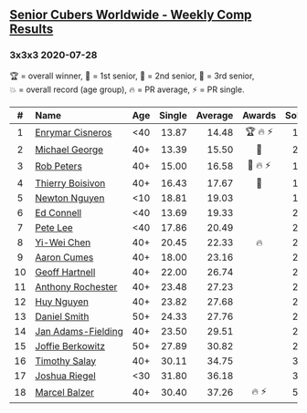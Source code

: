 <style>table {white-space: nowrap;}</style>
<link rel="stylesheet" type="text/css" href="/scw-comp/css/flags.css" />

## [Senior Cubers Worldwide - Weekly Comp Results](/scw-comp/results/)
### 3x3x3 2020-07-28

<span style="white-space: nowrap;">🏆 = overall winner</span>, <span style="white-space: nowrap;">🥇 = 1st senior</span>, <span style="white-space: nowrap;">🥈 = 2nd senior</span>, <span style="white-space: nowrap;">🥉 = 3rd senior</span>, <span style="white-space: nowrap;">💥 = overall record (age group)</span>, <span style="white-space: nowrap;">🔥 = PR average</span>, <span style="white-space: nowrap;">⚡ = PR single</span>.

| # | Name | Age | Single | Average | Awards | Solve 1 | Solve 2 | Solve 3 | Solve 4 | Solve 5 | Video |
| :--: | :-- | :--: | --: | --: | :--: | --: | --: | --: | --: | --: | :-- |
| 1 | [Enrymar Cisneros](../../persons/enrymar_cisneros/333.md) | <40 | 13.87 | 14.48 | 🏆 🔥 ⚡ | 14.37 | 14.17 | 17.12 | 13.87 | 14.89 | [Desktop](https://www.facebook.com/events/708566320000803/permalink/712719729585462) / [Mobile](https://m.facebook.com/events/708566320000803?view=permalink&id=712719729585462) |
| 2 | [Michael George](../../persons/michael_george/333.md) | 40+ | 13.39 | 15.50 | 🥇 | 21.88 | 13.39 | 18.48 | 14.33 | 13.70 | [Desktop](https://www.facebook.com/michael.george.545/videos/10214080316522276) / [Mobile](https://m.facebook.com/michael.george.545/videos/10214080316522276) |
| 3 | [Rob Peters](../../persons/rob_peters/333.md) | 40+ | 15.00 | 16.58 | 🥈 🔥 ⚡ | 18.00 | 15.00 | 15.16 | 18.24 | 16.59 | [Desktop](https://www.facebook.com/667027593/videos/10158606805177594) / [Mobile](https://m.facebook.com/667027593/videos/10158606805177594) |
| 4 | [Thierry Boisivon](../../persons/thierry_boisivon/333.md) | 40+ | 16.43 | 17.67 | 🥉 | 16.78 | 16.43 | 21.16 | 18.42 | 17.80 | [Desktop](https://www.facebook.com/events/708566320000803/permalink/712667169590718) / [Mobile](https://m.facebook.com/events/708566320000803?view=permalink&id=712667169590718) |
| 5 | [Newton Nguyen](../../persons/newton_nguyen/333.md) | <10 | 18.81 | 19.03 |  | 19.05 | 19.26 | 19.02 | 19.01 | 18.81 | [Desktop](https://www.facebook.com/events/708566320000803/permalink/713549232835845) / [Mobile](https://m.facebook.com/events/708566320000803?view=permalink&id=713549232835845) |
| 6 | [Ed Connell](../../persons/ed_connell/333.md) | <40 | 13.69 | 19.33 |  | 21.33 | 18.49 | 18.18 | 13.69 | 23.52 | [Desktop](https://www.facebook.com/events/708566320000803/permalink/711774993013269) / [Mobile](https://m.facebook.com/events/708566320000803?view=permalink&id=711774993013269) |
| 7 | [Pete Lee](../../persons/pete_lee/333.md) | <40 | 17.86 | 20.49 |  | 21.49 | 17.86 | 18.53 | 30.25 | 21.46 | [Desktop](https://www.facebook.com/events/708566320000803/permalink/712625646261537) / [Mobile](https://m.facebook.com/events/708566320000803?view=permalink&id=712625646261537) |
| 8 | [Yi-Wei Chen](../../persons/yi_wei_chen/333.md) | 40+ | 20.45 | 22.33 | 🔥 | 22.07 | 20.45 | 25.73 | 23.80 | 21.13 | [Desktop](https://www.facebook.com/events/708566320000803/permalink/710441883146580) / [Mobile](https://m.facebook.com/events/708566320000803?view=permalink&id=710441883146580) |
| 9 | [Aaron Cumes](../../persons/aaron_cumes/333.md) | 40+ | 18.00 | 23.16 |  | 24.20 | 22.39 | 22.90 | 18.00 | DNF | [Desktop](https://www.facebook.com/events/708566320000803/permalink/709123326611769) / [Mobile](https://m.facebook.com/events/708566320000803?view=permalink&id=709123326611769) |
| 10 | [Geoff Hartnell](../../persons/geoff_hartnell/333.md) | 40+ | 22.00 | 26.74 |  | 28.76 | 22.00 | 31.19 | 27.34 | 24.11 | [Desktop](https://www.facebook.com/events/708566320000803/permalink/712557502935018) / [Mobile](https://m.facebook.com/events/708566320000803?view=permalink&id=712557502935018) |
| 11 | [Anthony Rochester](../../persons/anthony_rochester/333.md) | 40+ | 23.48 | 27.23 |  | 23.48 | 24.39 | 27.42 | 31.14 | 29.87 | [Desktop](https://www.facebook.com/events/708566320000803/permalink/712820919575343) / [Mobile](https://m.facebook.com/events/708566320000803?view=permalink&id=712820919575343) |
| 12 | [Huy Nguyen](../../persons/huy_nguyen/333.md) | 40+ | 23.82 | 27.68 |  | 23.82 | 32.91 | 24.97 | 26.38 | 31.70 | [Desktop](https://www.facebook.com/events/708566320000803/permalink/713549232835845) / [Mobile](https://m.facebook.com/events/708566320000803?view=permalink&id=713549232835845) |
| 13 | [Daniel Smith](../../persons/daniel_smith/333.md) | 50+ | 24.33 | 27.76 |  | 24.33 | 30.02 | 27.89 | 25.38 | 31.01 | [Desktop](https://www.facebook.com/events/708566320000803/permalink/713609006163201) / [Mobile](https://m.facebook.com/events/708566320000803?view=permalink&id=713609006163201) |
| 14 | [Jan Adams-Fielding](../../persons/jan_adams_fielding/333.md) | 40+ | 23.50 | 29.51 |  | 26.61 | 31.19 | 38.35 | 30.73 | 23.50 | [Desktop](https://www.facebook.com/events/708566320000803/permalink/713506102840158) / [Mobile](https://m.facebook.com/events/708566320000803?view=permalink&id=713506102840158) |
| 15 | [Joffie Berkowitz](../../persons/joffie_berkowitz/333.md) | 50+ | 27.89 | 30.82 |  | 27.89 | 34.16 | 28.18 | 30.11 | 40.57 | [Desktop](https://www.facebook.com/joffie.berkowitz/videos/10163988622910128) / [Mobile](https://m.facebook.com/joffie.berkowitz/videos/10163988622910128) |
| 16 | [Timothy Salay](../../persons/timothy_salay/333.md) | 40+ | 30.11 | 34.75 |  | 37.50 | 45.68 | 34.57 | 32.17 | 30.11 | [Desktop](https://www.facebook.com/BigTSpot/videos/10216538974258093) / [Mobile](https://m.facebook.com/BigTSpot/videos/10216538974258093) |
| 17 | [Joshua Riegel](../../persons/joshua_riegel/333.md) | <30 | 31.80 | 36.18 |  | 37.54 | DNF | 31.80 | 34.12 | 36.87 | [Desktop](https://www.facebook.com/events/708566320000803/permalink/713225456201556) / [Mobile](https://m.facebook.com/events/708566320000803?view=permalink&id=713225456201556) |
| 18 | [Marcel Balzer](../../persons/marcel_balzer/333.md) | 40+ | 30.40 | 37.26 | 🔥 ⚡ | 50.74 | 33.04 | 39.85 | 30.40 | 38.89 | [Desktop](https://www.facebook.com/marcel.balzer.9216/videos/10160275529222516) / [Mobile](https://m.facebook.com/marcel.balzer.9216/videos/10160275529222516) |

<!-- Global site tag (gtag.js) - Google Analytics -->
<script async src="https://www.googletagmanager.com/gtag/js?id=UA-86348435-3"></script>
<script>window.dataLayer = window.dataLayer || []; function gtag() {dataLayer.push(arguments);} gtag('js', new Date()); gtag('config', 'UA-86348435-3');</script>
